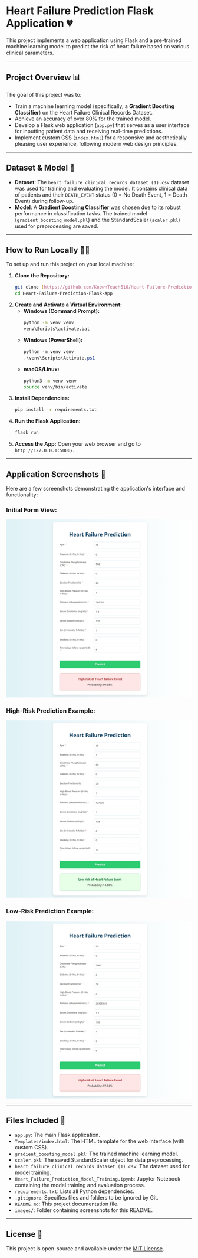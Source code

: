 # Heart Failure Prediction Flask Application 💔

This project implements a web application using Flask and a pre-trained machine learning model to predict the risk of heart failure based on various clinical parameters.

---

## Project Overview 📊

The goal of this project was to:
* Train a machine learning model (specifically, a **Gradient Boosting Classifier**) on the Heart Failure Clinical Records Dataset.
* Achieve an accuracy of over 80% for the trained model.
* Develop a Flask web application (`app.py`) that serves as a user interface for inputting patient data and receiving real-time predictions.
* Implement custom CSS (`index.html`) for a responsive and aesthetically pleasing user experience, following modern web design principles.

---

## Dataset & Model 🔬

* **Dataset**: The `heart_failure_clinical_records_dataset (1).csv` dataset was used for training and evaluating the model. It contains clinical data of patients and their `DEATH_EVENT` status (0 = No Death Event, 1 = Death Event) during follow-up.
* **Model**: A **Gradient Boosting Classifier** was chosen due to its robust performance in classification tasks. The trained model (`gradient_boosting_model.pkl`) and the StandardScaler (`scaler.pkl`) used for preprocessing are saved.

---

## How to Run Locally 🏃‍♀️

To set up and run this project on your local machine:

1.  **Clone the Repository:**
    ```bash
    git clone [https://github.com/KnownTeach616/Heart-Failure-Prediction-Flask-App.git](https://github.com/KnownTeach616/Heart-Failure-Prediction-Flask-App.git)
    cd Heart-Failure-Prediction-Flask-App
    ```
2.  **Create and Activate a Virtual Environment:**
    * **Windows (Command Prompt):**
        ```bash
        python -m venv venv
        venv\Scripts\activate.bat
        ```
    * **Windows (PowerShell):**
        ```powershell
        python -m venv venv
        .\venv\Scripts\Activate.ps1
        ```
    * **macOS/Linux:**
        ```bash
        python3 -m venv venv
        source venv/bin/activate
        ```
3.  **Install Dependencies:**
    ```bash
    pip install -r requirements.txt
    ```
4.  **Run the Flask Application:**
    ```bash
    flask run
    ```
5.  **Access the App:** Open your web browser and go to `http://127.0.0.1:5000/`.

---

## Application Screenshots 📸

Here are a few screenshots demonstrating the application's interface and functionality:

### Initial Form View:
![Initial Form View](images/Screenshot_21-7-2025_153832_127.0.0.1.jpeg)


### High-Risk Prediction Example:
![High-Risk Prediction](images/Screenshot_21-7-2025_153935_127.0.0.1.jpeg)


### Low-Risk Prediction Example:
![Low-Risk Prediction](images/Screenshot_21-7-2025_154110_127.0.0.1.jpeg)


---

## Files Included 📁

* `app.py`: The main Flask application.
* `Templates/index.html`: The HTML template for the web interface (with custom CSS).
* `gradient_boosting_model.pkl`: The trained machine learning model.
* `scaler.pkl`: The saved StandardScaler object for data preprocessing.
* `heart_failure_clinical_records_dataset (1).csv`: The dataset used for model training.
* `Heart_Failure_Prediction_Model_Training.ipynb`: Jupyter Notebook containing the model training and evaluation process.
* `requirements.txt`: Lists all Python dependencies.
* `.gitignore`: Specifies files and folders to be ignored by Git.
* `README.md`: This project documentation file.
* `images/`: Folder containing screenshots for this README.

---

## License 📜

This project is open-source and available under the [MIT License](https://opensource.org/licenses/MIT).